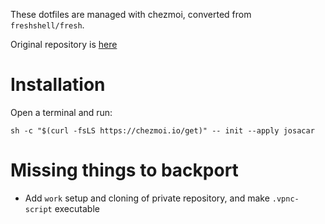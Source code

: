 These dotfiles are managed with chezmoi, converted from `freshshell/fresh`.

Original repository is [here](https://github.com/josacar/dotfiles-fresh)

# Installation

Open a terminal and run:

```
sh -c "$(curl -fsLS https://chezmoi.io/get)" -- init --apply josacar
```

# Missing things to backport

- Add `work` setup and cloning of private repository, and make `.vpnc-script` executable
